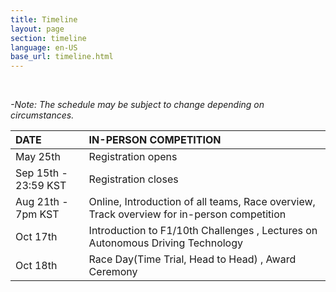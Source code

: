 ```yaml
---
title: Timeline
layout: page
section: timeline
language: en-US
base_url: timeline.html
---
```

<br>

<!-- ***It will be open by April 30th*** -->

*-Note: The schedule may be subject to change depending on circumstances.*


| DATE | IN-PERSON COMPETITION |
|:---|:---|
| May 25th | Registration opens |
| Sep 15th - 23:59 KST | Registration closes |
| Aug 21th - 7pm KST |Online, Introduction of all teams, Race overview, Track overview for in-person competition<br> 
| Oct 17th | Introduction to F1/10th Challenges , Lectures on Autonomous Driving Technology |
| Oct 18th | Race Day(Time Trial, Head to Head) , Award Ceremony

